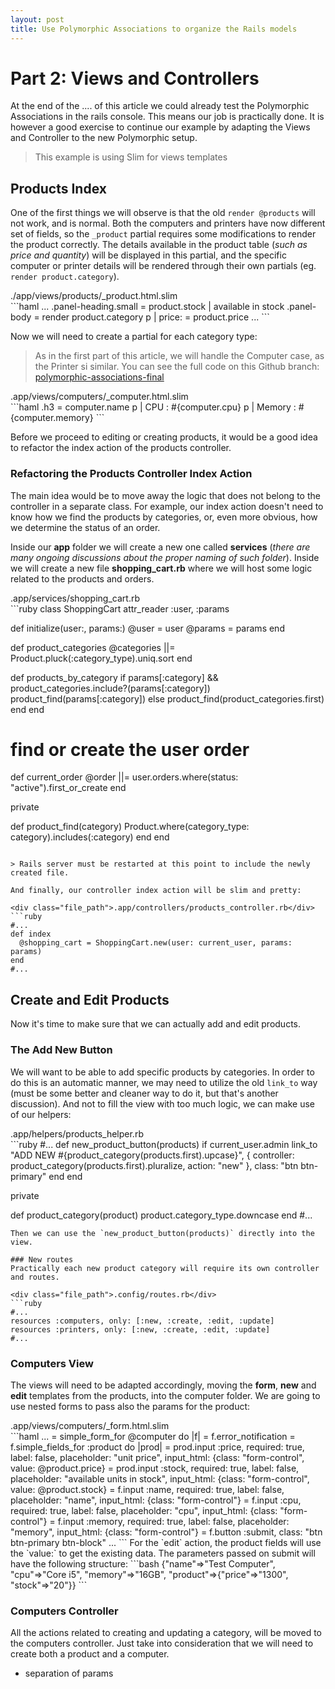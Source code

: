 ```yaml
---
layout: post
title: Use Polymorphic Associations to organize the Rails models
---
```

# Part 2: Views and Controllers

At the end of the .... of this article we could already test the Polymorphic Associations in the rails console. This means our job is practically done. It is however a good exercise to continue our example by adapting the Views and Controller to the new Polymorphic setup.

> This example is using Slim for views templates

## Products Index

One of the first things we will observe is that the old `render @products` will not work, and is normal. Both the computers and printers have now different set of fields, so the `_product` partial requires some modifications to render the product correctly. The details available in the product table (*such as price and quantity*) will be displayed in this partial, and the specific computer or printer details will be rendered through their own partials (eg. `render product.category`).

<div class="file_path">./app/views/products/_product.html.slim</div>
```haml
...
.panel-heading.small
  = product.stock
  |  available in stock  
.panel-body
  = render product.category
  p
    | price:  
    = product.price
...
```

Now we will need to create a partial for each category type:

> As in the first part of this article, we will handle the Computer case, as the Printer si similar. You can see the full code on this Github branch: [polymorphic-associations-final][c054b877]

<div class="file_path">.app/views/computers/_computer.html.slim</div>
```haml
.h3 = computer.name
p
  | CPU : #{computer.cpu}
p
  | Memory : #{computer.memory}
```

Before we proceed to editing or creating products, it would be a good idea to refactor the index action of the products controller.

### Refactoring the Products Controller Index Action

The main idea would be to move away the logic that does not belong to the controller in a separate class. For example, our index action doesn't need to know how we find the products by categories, or, even more obvious, how we determine the status of an order.

Inside our **app** folder we will create a new one called **services** (*there are many ongoing discussions about the proper naming of such folder*). Inside we will create a new file **shopping_cart.rb** where we will host some logic related to the products and orders.

<div class="file_path">.app/services/shopping_cart.rb</div>
```ruby
class ShoppingCart
  attr_reader :user, :params

  def initialize(user:, params:)
    @user = user
    @params = params
  end

  def product_categories
    @categories ||= Product.pluck(:category_type).uniq.sort
  end

  def products_by_category
    if params[:category] && product_categories.include?(params[:category])
      product_find(params[:category])
    else
      product_find(product_categories.first)
    end
  end

  # find or create the user order
  def current_order
    @order ||= user.orders.where(status: "active").first_or_create
  end

  private

  def product_find(category)
    Product.where(category_type: category).includes(:category)
  end
end
```

> Rails server must be restarted at this point to include the newly created file.

And finally, our controller index action will be slim and pretty:

<div class="file_path">.app/controllers/products_controller.rb</div>
```ruby
#...
def index
  @shopping_cart = ShoppingCart.new(user: current_user, params: params)
end
#...
```

## Create and Edit Products  
Now it's time to make sure that we can actually add and edit products.

### The **Add New** Button  
We will want to be able to add specific products by categories. In order to do this is an automatic manner, we may need to utilize the old `link_to` way (must be some better and cleaner way to do it, but that's another discussion). And not to fill the view with too much logic, we can make use of our helpers:

<div class="file_path">.app/helpers/products_helper.rb</div>
```ruby
#...
def new_product_button(products)
  if current_user.admin
    link_to "ADD NEW #{product_category(products.first).upcase}",
            { controller: product_category(products.first).pluralize, action: "new" },
            class: "btn btn-primary"
  end
end

private

def product_category(product)
  product.category_type.downcase
end
#...
```
Then we can use the `new_product_button(products)` directly into the view.

### New routes  
Practically each new product category will require its own controller and routes.

<div class="file_path">.config/routes.rb</div>
```ruby
#...
resources :computers, only: [:new, :create, :edit, :update]
resources :printers, only: [:new, :create, :edit, :update]
#...
```

### Computers View  
The views will need to be adapted accordingly, moving the **form**, **new** and **edit** templates from the products, into the computer folder. We are going to use nested forms to pass also the params for the product:
<div class="file_path">.app/views/computers/_form.html.slim</div>
```haml
...
= simple_form_for @computer do |f|
  = f.error_notification
  = f.simple_fields_for :product do |prod|
    = prod.input :price, required: true, label: false, placeholder: "unit price", input_html: {class: "form-control", value: @product.price}
    = prod.input :stock, required: true, label: false, placeholder: "available units in stock", input_html: {class: "form-control", value: @product.stock}
  = f.input :name, required: true, label: false, placeholder: "name", input_html: {class: "form-control"}
  = f.input :cpu, required: true, label: false, placeholder: "cpu", input_html: {class: "form-control"}
  = f.input :memory, required: true, label: false, placeholder: "memory", input_html: {class: "form-control"}
  = f.button :submit, class: "btn btn-primary btn-block"
...
```
For the `edit` action, the product fields will use the `value:` to get the existing data.
The parameters passed on submit will have the following structure:
```bash
{"name"=>"Test Computer", "cpu"=>"Core i5", "memory"=>"16GB", "product"=>{"price"=>"1300", "stock"=>"20"}}
```

### Computers Controller  
All the actions related to creating and updating a category, will be moved to the computers controller. Just take into consideration that we will need to create both a product and a computer.

- separation of params



  [c054b877]: https://github.com/iacobson/test-shop/tree/polymorphic-associations-final "polymorphic-associations-final"
